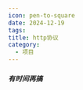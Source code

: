 ```yaml
---
icon: pen-to-square
date: 2024-12-19
tags: 
title: http协议
category:
  - 项目
---
```

##### ***有时间再搞***